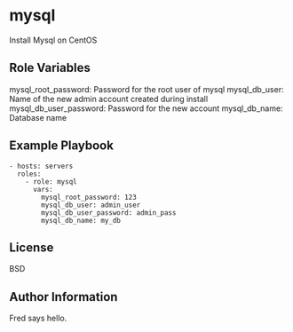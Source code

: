 mysql
=========

Install Mysql on CentOS

Role Variables
--------------

mysql_root_password: Password for the root user of mysql
mysql_db_user: Name of the new admin account created during install
mysql_db_user_password: Password for the new account
mysql_db_name: Database name

Example Playbook
----------------

    - hosts: servers
      roles:
        - role: mysql
          vars:
            mysql_root_password: 123
            mysql_db_user: admin_user
            mysql_db_user_password: admin_pass
            mysql_db_name: my_db

License
-------

BSD

Author Information
------------------

Fred says hello.
